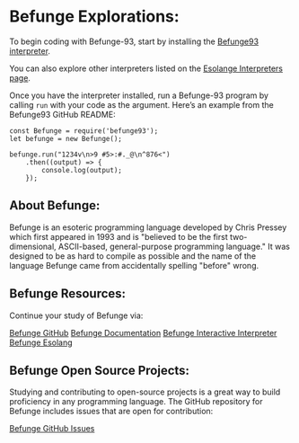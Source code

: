 # Befunge Explorations:

To begin coding with Befunge-93, start by installing the [Befunge93 interpreter](https://github.com/amicloud/befunge93). 

You can also explore other interpreters listed on the [Esolange Interpreters page](https://esolangs.org/wiki/Befunge#Interpreters).

Once you have the interpreter installed, run a Befunge-93 program by calling `run` with your code as the argument. Here’s an example from the Befunge93 GitHub README:

```
const Befunge = require('befunge93');
let befunge = new Befunge();

befunge.run("1234v\n>9 #5>:#._@\n^876<")
    .then((output) => {
        console.log(output);
    });
```

## About Befunge:

Befunge is an esoteric programming language developed by Chris Pressey which first appeared in 1993 and is "believed to be the first two-dimensional, ASCII-based, general-purpose programming language." It was designed to be as hard to compile as possible and the name of the language Befunge came from accidentally spelling "before" wrong.

## Befunge Resources:

Continue your study of Befunge via:

[Befunge GitHub](https://github.com/catseye/Befunge-93)
[Befunge Documentation](https://github.com/catseye/Befunge-93/tree/master/doc)
[Befunge Interactive Interpreter](https://amicloud.github.io/fungide/)
[Befunge Esolang](https://esolangs.org/wiki/Befunge)

## Befunge Open Source Projects:

Studying and contributing to open-source projects is a great way to build proficiency in any programming language. The GitHub repository for Befunge includes issues that are open for contribution:

[Befunge GitHub Issues](https://github.com/catseye/Befunge-93/issues)
